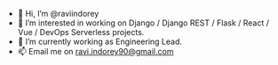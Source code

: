- 👋 Hi, I’m @raviindorey
- 👀 I’m interested in working on Django / Django REST / Flask / React / Vue / DevOps Serverless projects.
- 🌱 I’m currently working as Engineering Lead.
- 📫 Email me on [ravi.indorey90@gmail.com](mailto:ravi.indorey90@gmail.com)
<!--- 💞️ I’m looking to collaborate on --->

<!---
raviindorey/raviindorey is a ✨ special ✨ repository because its `README.md` (this file) appears on your GitHub profile.
You can click the Preview link to take a look at your changes.
--->
